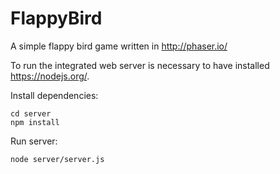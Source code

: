# FlappyBird
A simple flappy bird game written in http://phaser.io/

To run the integrated web server is necessary to have installed https://nodejs.org/.

Install dependencies:
```
cd server
npm install
```

Run server:
```
node server/server.js
```
